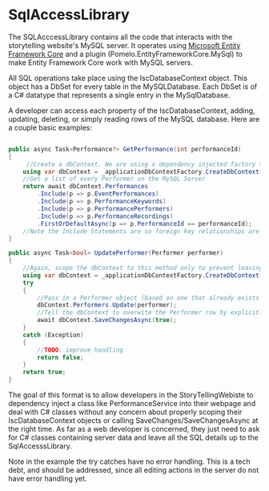 # SqlAccessLibrary

The SQLAcccessLibrary contains all the code that interacts with the storytelling website's MySQL server. It operates using [Microsoft Entity Framework Core](https://learn.microsoft.com/en-us/ef/core/) and a plugin (Pomelo.EntityFrameworkCore.MySql) to make Entity Framework Core work with MySQL servers.

All SQL operations take place using the IscDatabaseContext object. This object has a DbSet for every table in the MySQLDatabase. Each DbSet is of a C# datatype that represents a single entry in the MySqlDatabase. 

A developer can access each property of the IscDatabaseContext, adding, updating, deleting, or simply reading rows of the MySQL database. Here are a couple basic examples:

```C#

public async Task<Performance?> GetPerformance(int performanceId)
{
     //Create a dbContext. We are using a dependency injected factory to create a scoped dbContext for every SQL transaction so we don't spawn an excessive amount of connections to the mySQL server all at once
    using var dbContext = _applicationDbContextFactory.CreateDbContext();
    //Get a list of every Performer on the MySQL Server
    return await dbContext.Performances
        .Include(p => p.EventPerformances)
        .Include(p => p.PerformanceKeywords)
        .Include(p => p.PerformancePerformers)
        .Include(p => p.PerformanceRecordings)
        .FirstOrDefaultAsync(p => p.PerformanceId == performanceId);
    //Note the Include Statements are so foreign key relationships are loaded in each Performance C# object. By default, they are not loaded, since this can be expensive.
}

public async Task<bool> UpdatePerformer(Performer performer)
{
    //Again, scope the dbContext to this method only to prevent leaving tons of connections open to the MySQL server
    using var dbContext = _applicationDbContextFactory.CreateDbContext();
    try
    {
        //Pass in a Performer object (based on one that already exists on the server)
        dbContext.Performers.Update(performer);
        //Tell the dbContext to overwite the Performer row by explicitly calling SaveChangesAsync. Without this, Update will do nothing. Allows for bulk transactions
        await dbContext.SaveChangesAsync(true);
    }
    catch (Exception)
    {
        //TODO: improve handling
        return false;
    }
    return true;
}

```

The goal of this format is to allow developers in the StoryTellingWebiste to dependency inject a class like PerformanceService into their webpage and deal with C# classes without any concern about properly scoping their IscDatabaseContext objects or calling SaveChanges/SaveChangesAsync at the right time. As far as a web developer is concerned, they just need to ask for C# classes containing server data and leave all the SQL details up to the SqlAccesssLibrary.

Note in the example the try catches have no error handling. This is a tech debt, and should be addressed, since all editing actions in the server do not have error handling yet.
